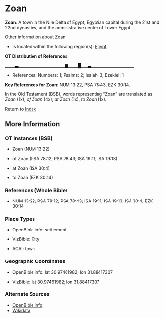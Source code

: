 # Zoan
**Zoan**. 
A town in the Nile Delta of Egypt; Egyptian capital during the 21st and 22nd dynasties, and the administrative center of Lower Egypt. 




Other information about Zoan:


* Is located within the following region(s): 
[Egypt](Egypt.md). 


**OT Distribution of References**

▁▁▁▃▁▁▁▁▁▁▁▁▁▁▁▁▁▁▆▁▁▁█▁▁▃▁▁▁▁▁▁▁▁▁▁▁▁▁
* References: Numbers: 1; Psalms: 2; Isaiah: 3; Ezekiel: 1



**Key References for Zoan**: 
NUM 13:22, PSA 78:43, EZK 30:14. 


In the Old Testament (BSB), words representing “Zoan” are translated as 
*Zoan* (1x), *of Zoan* (4x), *at Zoan* (1x), *to Zoan* (1x). 




Return to [Index](00-Index.md)

## More Information

### OT Instances (BSB)

* Zoan (NUM 13:22)

* of Zoan (PSA 78:12; PSA 78:43; ISA 19:11; ISA 19:13)

* at Zoan (ISA 30:4)

* to Zoan (EZK 30:14)



### References (Whole Bible)

* NUM 13:22; PSA 78:12; PSA 78:43; ISA 19:11; ISA 19:13; ISA 30:4; EZK 30:14


### Place Types

* OpenBible.info: settlement

* VizBible: City

* ACAI: town



### Geographic Coordinates

* OpenBible.info: lat 30.97461982; lon 31.88417307

* VizBible: lat 30.97461982; lon 31.88417307



### Alternate Sources

* [OpenBible.info](https://www.openbible.info/geo/ancient/ac31fee)
* [Wikidata](http://www.wikidata.org/entity/Q8073157)



